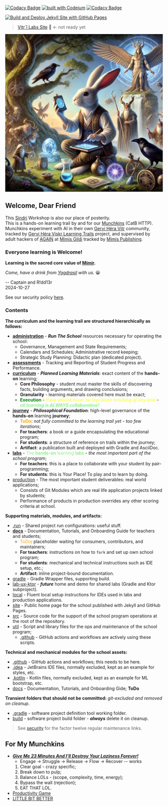 [![Codacy Badge](https://api.codacy.com/project/badge/Grade/2245da99171f45b2894bc6a94716f8d7)](https://app.codacy.com/gh/Gervi-Hera-Vitr/sindri-labs?utm_source=github.com&utm_medium=referral&utm_content=Gervi-Hera-Vitr/sindri-labs&utm_campaign=Badge_Grade)
[![built with Codeium](https://codeium.com/badges/main)](https://codeium.com)
[![Codacy Badge](https://app.codacy.com/project/badge/Grade/de545692d2054bf7a4a6ccff66783bd1)](https://app.codacy.com/gh/Gervi-Hera-Vitr/sindri-labs/dashboard?utm_source=gh&utm_medium=referral&utm_content=&utm_campaign=Badge_grade)

[//]: # ([![CodeQL Quality Scan]&#40;https://github.com/Gervi-Hera-Vitr/sindri-labs/actions/workflows/codeql.yml/badge.svg&#41;]&#40;https://github.com/Gervi-Hera-Vitr/sindri-labs/actions/workflows/codeql.yml&#41;<br>)
[//]: # ([![Build action checks on Push]&#40;https://github.com/Gervi-Hera-Vitr/sindri-labs/actions/workflows/push-gates.yaml/badge.svg&#41;]&#40;https://github.com/Gervi-Hera-Vitr/sindri-labs/actions/workflows/push-gates.yaml&#41;)
[//]: # ([![Prune Caches by Branch]&#40;https://github.com/Gervi-Hera-Vitr/sindri-labs/actions/workflows/cache-prune.yaml/badge.svg&#41;]&#40;https://github.com/Gervi-Hera-Vitr/sindri-labs/actions/workflows/cache-prune.yaml&#41;<br>)
[//]: # ([![Manage Stale Issues and Pull Requests]&#40;https://github.com/Gervi-Hera-Vitr/sindri-labs/actions/workflows/stale.yml/badge.svg&#41;]&#40;https://github.com/Gervi-Hera-Vitr/sindri-labs/actions/workflows/stale.yml&#41;)
[//]: # ([![Label Pull Request]&#40;https://github.com/Gervi-Hera-Vitr/sindri-labs/actions/workflows/label.yml/badge.svg&#41;]&#40;https://github.com/Gervi-Hera-Vitr/sindri-labs/actions/workflows/label.yml&#41;)
[//]: # ([![Greetings and Welcome!]&#40;https://github.com/Gervi-Hera-Vitr/sindri-labs/actions/workflows/greetings.yml/badge.svg&#41;]&#40;https://github.com/Gervi-Hera-Vitr/sindri-labs/actions/workflows/greetings.yml&#41;<br>)
[![Build and Deploy Jekyll Site with GitHub Pages](https://github.com/Gervi-Hera-Vitr/sindri-labs/actions/workflows/jekyll-gh-pages.yml/badge.svg)](https://github.com/Gervi-Hera-Vitr/sindri-labs/actions/workflows/jekyll-gh-pages.yml)

> [Vitr`î Labs Site](https://gervi-hera-vitr.github.io/sindri-labs/ "Gervi Hî Vitr Labs") 🚧 <- not ready yet
 
[![Gervi Héra Viskr](./src/main/resources/images/avatar.png)](https://github.com/orgs/Gervi-Hera-Vitr/projects/1 "Gervi Héra Viskr Learning Trails")

## Welcome, Dear Friend

This [Sindri](https://en.wikipedia.org/wiki/Sindri_(mythology)) Workshop is also our place of posterity. <br/>
This is a hands-on learning trail by and for our [Munchkins](http://www.catb.org/esr/jargon/html/M/munchkin.html "Munchkins") (CatB HTTP). <br/>
Munchkins experiment with AI in their own [Gervi Héra Vitr](https://github.com/Gervi-Hera-Vitr "Gervi-Hera-Vitr") community, <br/>
tracked by [Gervi Héra Viskr Learning Trails](https://github.com/orgs/Gervi-Hera-Vitr/projects/1 "Héra gains Viskr") project, and supervised by <br/>
adult hackers of [AGAIN](https://github.com/Gotham-Village "AGAIN as Gotham Village") at [Mímis Gildi](https://github.com/Mimis-Gildi "Mimis-Gildi") tracked by [Mímis Publishing](https://github.com/orgs/Mimis-Gildi/projects/1 "Mimis-Publishing").

### Everyone learning is Welcome!

**Learning is the sacred core value of [Mímir](https://en.wikipedia.org/wiki/M%C3%ADmir "Mímir, the Norse god of knowledge").**

_Come, have a drink from [Yggdrasil](https://en.wikipedia.org/wiki/Yggdrasil "Yggdrasil, the well of life") with us._ 😀

-- Captain and R!dd13r<br/>
2024-10-27

See our security policy [here](https://github.com/Gervi-Hera-Vitr/sindri-labs/security/policy "Security Policy").

### Contents

**The curriculum and the learning trail are structured hierarchically as follows:**

- [**administration**](./administration) - _**Run The School**_ resources necessary for operating the school:
  - Governance, Management and State Requirements;
  - Calendars and Schedules; Administrative record keeping;
  - Strategic Study Planning: Didactic plan (dedicated project).
- [**assessments**](./assessments) - Tracking and Reporting of Student Progress and Performance.
- [**curriculum**](./curriculum) - _**Planned Learning Materials**_: exact content of the **hands-on** learning;
   - **Core Philosophy** - student must master the skills of discovering facts, building arguments, and drawing conclusions;
   - **Granularity** - learning materials covered here must be exact;
   - <span style="color: green">**Execution**</span> - <span style="color: yellow"> _there should never be top-down teaching of any kind_</span> - <span style="color: lightgreen"> _**all learning is ALWAYS collaborative!**_</span>
- [**journey**](./journey) - _**Philosophical Foundation**_: high-level governance of the **hands-on** learning **journey**;
  - <span style="color: orange">**ToDo**</span>: _not fully committed to the learning trail yet - too few iterations_;
  - **For teachers**: a book or a guide encapsulating the educational program;
  - **For students**: a structure of reference on trails within the journey;
  - **Artifact**: a publication built and deployed with Gradle and AsciiDoc.
- [**labs**](./labs) - <span style="color: lightgreen"> The **hands-on** learning **labs**</span> - _the most important part of the school program_;
  - **For teachers**: this is a place to collaborate with your student by pair-programming;
  - **For students**: this is Your Place! To play and to learn by doing.
- [production](./production) - The most important student deliverables: real world applications;
  - Consists of Git Modules which are real life application projects linked by students;
  - Performance of products in production overrides any other scoring criteria at school.

**Supporting materials, modules, and artifacts:**

- [.run](./.run) - Shared project run configurations: useful stuff.
- [**docs**](./docs) - Documentation, Tutorials, and Onboarding Guide for teachers and students;
  - <span style="color: orange">ToDo</span>: placeholder waiting for consumers, contributors, and maintainers;
  - **For teachers**: instructions on how to `fork` and set up own school program;
  - **For students**: mechanical and technical instructions such as IDE setup, etc.;
  - **Artifact**: inline project-bound documentation.
- [gradle](./gradle) - Gradle Wrapper files, supporting build.
- [lab-ux-ktor](./lab-ux-ktor/README.md) - _**future**_ home and demo for shared labs (Gradle and Ktor subproject).
- [local](./local) - Fluent local setup instructions for IDEs used in labs and production applications.
- [site](./site) - Public home page for the school published with Jekyll and GitHub Pages.
- [src](./src) - Source code for the support of the school program operations at the root of the repository.
- [util](./util) - Script and library files for the ops and maintenance of the school program;
  - [.github](./.github) - GitHub actions and workflows are actively using these scripts.

**Technical and mechanical modules for the school assets:**

- [.github](./.github) - GitHub actions and workflows; this needs to be here.
- [.idea](./.idea) - JetBrains IDE files, normally excluded, kept as an example for styles, etc.
- [.kotlin](./.kotlin) - Kotlin files, normally excluded, kept as an example for ML bootstrap, etc.
- [docs](./docs) - Documentation, Tutorials, and Onboarding Gide; **ToDo**

**Transient folders that should not be committed:** _git-excluded and removed on cleanup_.

- [.gradle](./.gradle) - software project definition tool working folder.
- [build](./build) - software project build folder - _**always**_ delete it on cleanup.

> See [security](./SECURITY.md) for the factor twelve regular maintenance links.

## For My Munchkins

- [_**Give Me 23 Minutes And I'll Destroy Your Laziness Forever!**_](https://youtu.be/EkDxsQRbIwo)
  - Engage → Struggle → Release → Flow → Recover -- works
  1. Clear goal - crazy specific;
  2. Break down to pulp;
  3. Balance LOLs - (scope, complexity, time, energy);
  4. Bypass the wall (rejection);
  5. EAT THAT LOL.
- [Productivity Game](https://www.youtube.com/@ProductivityGame "Productivity Game")
- [LITTLE BIT BETTER](https://www.youtube.com/@littlebitbetter7 "LITTLE BIT BETTER")

